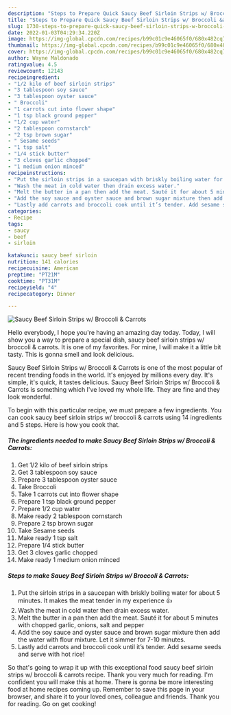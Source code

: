 ```yaml
---
description: "Steps to Prepare Quick Saucy Beef Sirloin Strips w/ Broccoli &amp; Carrots"
title: "Steps to Prepare Quick Saucy Beef Sirloin Strips w/ Broccoli &amp; Carrots"
slug: 1730-steps-to-prepare-quick-saucy-beef-sirloin-strips-w-broccoli-and-amp-carrots
date: 2022-01-03T04:29:34.220Z
image: https://img-global.cpcdn.com/recipes/b99c01c9e46065f0/680x482cq70/saucy-beef-sirloin-strips-w-broccoli-carrots-recipe-main-photo.jpg
thumbnail: https://img-global.cpcdn.com/recipes/b99c01c9e46065f0/680x482cq70/saucy-beef-sirloin-strips-w-broccoli-carrots-recipe-main-photo.jpg
cover: https://img-global.cpcdn.com/recipes/b99c01c9e46065f0/680x482cq70/saucy-beef-sirloin-strips-w-broccoli-carrots-recipe-main-photo.jpg
author: Wayne Maldonado
ratingvalue: 4.5
reviewcount: 12143
recipeingredient:
- "1/2 kilo of beef sirloin strips"
- "3 tablespoon soy sauce"
- "3 tablespoon oyster sauce"
- " Broccoli"
- "1 carrots cut into flower shape"
- "1 tsp black ground pepper"
- "1/2 cup water"
- "2 tablespoon cornstarch"
- "2 tsp brown sugar"
- " Sesame seeds"
- "1 tsp salt"
- "1/4 stick butter"
- "3 cloves garlic chopped"
- "1 medium onion minced"
recipeinstructions:
- "Put the sirloin strips in a saucepan with briskly boiling water for about 5 minutes. It makes the meat tender in my experience 👍"
- "Wash the meat in cold water then drain excess water."
- "Melt the butter in a pan then add the meat. Sauté it for about 5 minutes with chopped garlic, onions, salt and pepper"
- "Add the soy sauce and oyster sauce and brown sugar mixture then add the water with flour mixture. Let it simmer for 7-10 minutes."
- "Lastly add carrots and broccoli cook until it’s tender. Add sesame seeds and serve with hot rice!"
categories:
- Recipe
tags:
- saucy
- beef
- sirloin

katakunci: saucy beef sirloin 
nutrition: 141 calories
recipecuisine: American
preptime: "PT21M"
cooktime: "PT31M"
recipeyield: "4"
recipecategory: Dinner

---
```



![Saucy Beef Sirloin Strips w/ Broccoli & Carrots](https://img-global.cpcdn.com/recipes/b99c01c9e46065f0/680x482cq70/saucy-beef-sirloin-strips-w-broccoli-carrots-recipe-main-photo.jpg)

Hello everybody, I hope you're having an amazing day today. Today, I will show you a way to prepare a special dish, saucy beef sirloin strips w/ broccoli & carrots. It is one of my favorites. For mine, I will make it a little bit tasty. This is gonna smell and look delicious.

Saucy Beef Sirloin Strips w/ Broccoli & Carrots is one of the most popular of recent trending foods in the world. It's enjoyed by millions every day. It's simple, it's quick, it tastes delicious. Saucy Beef Sirloin Strips w/ Broccoli & Carrots is something which I've loved my whole life. They are fine and they look wonderful.




To begin with this particular recipe, we must prepare a few ingredients. You can cook saucy beef sirloin strips w/ broccoli & carrots using 14 ingredients and 5 steps. Here is how you cook that.

<!--inarticleads1-->

##### The ingredients needed to make Saucy Beef Sirloin Strips w/ Broccoli & Carrots:

1. Get 1/2 kilo of beef sirloin strips
1. Get 3 tablespoon soy sauce
1. Prepare 3 tablespoon oyster sauce
1. Take  Broccoli
1. Take 1 carrots cut into flower shape
1. Prepare 1 tsp black ground pepper
1. Prepare 1/2 cup water
1. Make ready 2 tablespoon cornstarch
1. Prepare 2 tsp brown sugar
1. Take  Sesame seeds
1. Make ready 1 tsp salt
1. Prepare 1/4 stick butter
1. Get 3 cloves garlic chopped
1. Make ready 1 medium onion minced




<!--inarticleads2-->

##### Steps to make Saucy Beef Sirloin Strips w/ Broccoli & Carrots:

1. Put the sirloin strips in a saucepan with briskly boiling water for about 5 minutes. It makes the meat tender in my experience 👍
1. Wash the meat in cold water then drain excess water.
1. Melt the butter in a pan then add the meat. Sauté it for about 5 minutes with chopped garlic, onions, salt and pepper
1. Add the soy sauce and oyster sauce and brown sugar mixture then add the water with flour mixture. Let it simmer for 7-10 minutes.
1. Lastly add carrots and broccoli cook until it’s tender. Add sesame seeds and serve with hot rice!




So that's going to wrap it up with this exceptional food saucy beef sirloin strips w/ broccoli & carrots recipe. Thank you very much for reading. I'm confident you will make this at home. There is gonna be more interesting food at home recipes coming up. Remember to save this page in your browser, and share it to your loved ones, colleague and friends. Thank you for reading. Go on get cooking!
